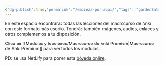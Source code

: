 ```yaml
---
{"dg-publish":true,"permalink":"/empieza-por-aqui/","tags":["gardenEntry"],"dgShowLocalGraph":"false","noteIcon":"","updated":"2024-05-21T21:53:01.677+02:00"}
---
```



En este espacio encontrarás todas las lecciones del macrocurso de Anki con este formato más escrito. Tendrás también imágenes, audios, enlaces y otros complementos a tu disposición.

Clica en [[Módulos y lecciones/Macrocurso de Anki Premium\|Macrocurso de Anki Premium]] para ver todos los módulos.

PD: se usa NetLify para poner esta [bóveda online](https://dg-anki-macrocurso-victologo.netlify.app/).